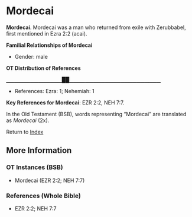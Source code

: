 # Mordecai
**Mordecai**. 
Mordecai was a man who returned from exile with Zerubbabel, first mentioned in Ezra 2:2 (acai). 




**Familial Relationships of Mordecai**


* Gender: male


**OT Distribution of References**

▁▁▁▁▁▁▁▁▁▁▁▁▁▁██▁▁▁▁▁▁▁▁▁▁▁▁▁▁▁▁▁▁▁▁▁▁▁
* References: Ezra: 1; Nehemiah: 1



**Key References for Mordecai**: 
EZR 2:2, NEH 7:7. 


In the Old Testament (BSB), words representing “Mordecai” are translated as 
*Mordecai* (2x). 




Return to [Index](00-Index.md)

## More Information

### OT Instances (BSB)

* Mordecai (EZR 2:2; NEH 7:7)



### References (Whole Bible)

* EZR 2:2; NEH 7:7



